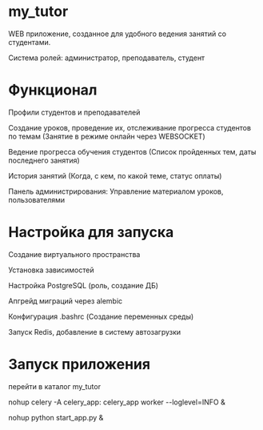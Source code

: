 # my_tutor
WEB приложение, созданное для удобного ведения занятий со студентами.

Система ролей: администратор, преподаватель, студент

# Функционал
Профили студентов и преподавателей

Cоздание уроков, проведение их, отслеживание прогресса студентов по темам (Занятие в режиме онлайн через WEBSOCKET)

Ведение прогресса обучения студентов (Список пройденных тем, даты последнего занятия)

История занятий (Когда, с кем, по какой теме, статус оплаты)

Панель администрирования: Управление материалом уроков, пользователями

# Настройка для запуска
Создание виртуального пространства

Установка зависимостей

Настройка PostgreSQL (роль, создание ДБ)

Апгрейд миграций через alembic 

Конфигурация .bashrc (Создание переменных среды)

Запуск Redis, добавление в систему автозагрузки

# Запуск приложения
перейти в каталог my_tutor

nohup celery -A celery_app: celery_app worker --loglevel=INFO &

nohup python start_app.py &



